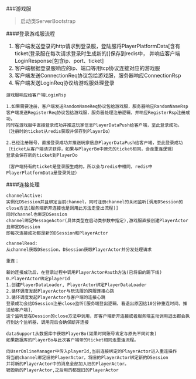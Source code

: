###游戏服
> 启动类ServerBootstrap

####登录游戏服流程
1. 客户端发送登录的http请求到登录服，登陆服将PlayerPlatformData[含有ticket(登录服在每次请求登录时生成新的)]保存到redis中，
并响应客户端LoginResponse[包含ip、port、ticket]
2. 客户端根据登录服响应的ip、端口等用tcp协议连接对应的游戏服
3. 客户端发送ConnectionReq协议包给游戏服，服务器响应ConnectionRsp
4. 客户端发送LoginReq协议给游戏服处理登录

```
游戏服响应给客户端LoginRsp

1.如果需要注册，客户端发送RandomNameReq协议包给游戏服，服务器响应RandomNameRsp
客户端发送RegisterReq协议包给游戏服，服务器处理注册逻辑，并响应RegisterRsp注册成功，
同时在游戏服中直接登录成功并推送玩家信息PlayerDataPush给客户端，至此登录成功。
（注册时的ticket从redis获取并保存到PlayerDo）

2.已经注册账号，直接登录成功并推送玩家信息PlayerDataPush给客户端，至此登录成功
（ticket从客户端请求获得，如果与PlayerBo中原先的ticket相同，会走重连逻辑）
登录会保存新的ticket到PlayerDo

（客户端持有的ticket是登录服生成的。所以会与redis中相同，redis中PlayerPlatformData是登录凭证）
```
####连接处理
```
channelActive:
实例化DSession并且绑定当前channel，同时注册channel的关闭监听[调用DSession的close方法(服务端断开连接也是调用此方法走登出流程)]
同时channel也绑定DSession
channel绑定MessageActor(具体类型在启动类参数中指定),游戏服直接创建PlayerActor且绑定DSession
即每次连接成功都是新的DSession和PlayerActor

channelRead:
从channel获取DSession，DSession获取PlayerActor并分发处理请求

重连：

新的连接成功后，在登录过程中调用PlayerActor#auth方法(已将旧的踢下线)
0.PlayerActor绑定playerId
1.创建PlayerDataLoader, PlayerActor绑定PlayerDataLoader
2.循环调度发起PlayerActor与玩法服的跨服连接心跳
3.循环调度发起PlayerActor与客户端的连接心跳
登录成功会给DSession注册close监听[服务端登出逻辑、看退出原因给10分钟重连时间、推送给客户端],
这个监听是在Dession的close方法中调用，即客户端断开连接或者服务端主动调用退出都会执行到这个监听器，调用完后会确保断开连接

dataSupport从数据库中获取PlayerBo(如果时同账号肯定与原先不同对象)
如果数据库的PlayerBo与此次客户端带的ticket相同走重连流程。

向UserOnlineManager中传入playerId,当前连接绑定的PlayerActor进入重连操作
将当前channel绑定旧的PlayerActor，将旧的PlayerActor绑定新的DSession
并将新的PlayerActor中的消息全部加入旧的PlayerActor。
销毁新的PlayerActor,之后用的都是旧的PlayerActor

```
